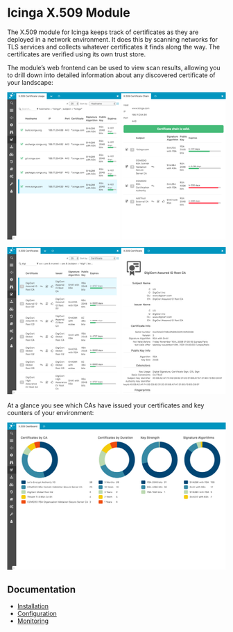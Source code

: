 # Icinga X.509 Module

The X.509 module for Icinga keeps track of certificates as they are deployed in a network environment.
It does this by scanning networks for TLS services and collects whatever certificates it finds along the way.
The certificates are verified using its own trust store.

The module’s web frontend can be used to view scan results, allowing you to drill down into detailed information
about any discovered certificate of your landscape:

![X.509 Usage](res/x509-usage.png "X.509 Usage")

![X.509 Certificates](res/x509-certificates.png "X.509 Certificates")

At a glance you see which CAs have issued your certificates and key counters of your environment:

![X.509 Dashboard](res/x509-dashboard.png "X.509 Dashboard")

## Documentation

* [Installation](02-Installation.md)
* [Configuration](03-Configuration.md)
* [Monitoring](10-Monitoring.md)
